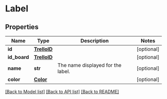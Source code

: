 # Label

## Properties
Name | Type | Description | Notes
------------ | ------------- | ------------- | -------------
**id** | [**TrelloID**](TrelloID.md) |  | [optional] 
**id_board** | [**TrelloID**](TrelloID.md) |  | [optional] 
**name** | **str** | The name displayed for the label. | [optional] 
**color** | [**Color**](Color.md) |  | [optional] 

[[Back to Model list]](../README.md#documentation-for-models) [[Back to API list]](../README.md#documentation-for-api-endpoints) [[Back to README]](../README.md)

